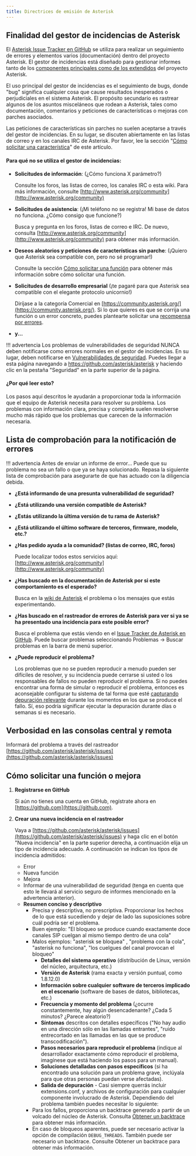 ```yaml
---
title: Directrices de emisión de Asterisk
---
```


Finalidad del gestor de incidencias de Asterisk
--------------------------------------------------

El [Asterisk Issue Tracker en GitHub](https://github.com/asterisk/asterisk/issues) se utiliza para realizar un seguimiento de errores y elementos varios (documentación) dentro del proyecto Asterisk. El gestor de incidencias está diseñado para gestionar informes tanto de los [componentes principales como de los extendidos](4.Estados_de_soporte_del_modulo_Asterisk.md) del proyecto Asterisk.

El uso principal del gestor de incidencias es el seguimiento de bugs, donde "bug" significa cualquier cosa que cause resultados inesperados o perjudiciales en el sistema Asterisk. El propósito secundario es rastrear algunos de los asuntos misceláneos que rodean a Asterisk, tales como documentación, comentarios y peticiones de características o mejoras con parches asociados.

Las peticiones de características sin parches no suelen aceptarse a través del gestor de incidencias. En su lugar, se discuten abiertamente en las listas de correo y en los canales IRC de Asterisk. Por favor, lee la sección "[Cómo solicitar una característica](3.Directrices_de_emision_de_asterisk.md)" de este artículo.

#### Para qué no se utiliza el gestor de incidencias:
* **Solicitudes de información**: (¿Cómo funciona X parámetro?)

    Consulte los foros, las listas de correo, los canales IRC o esta wiki. Para más información, consulte [http://www.asterisk.org/community](http://www.asterisk.org/community)

* **Solicitudes de asistencia**: (¡Mi teléfono no se registra! Mi base de datos no funciona. ¿Cómo consigo que funcione?)

    Busca y pregunta en los foros, listas de correo e IRC. De nuevo, consulta [http://www.asterisk.org/community](http://www.asterisk.org/community) para obtener más información.

* **Deseos aleatorios y peticiones de características sin parche**: (¡Quiero que Asterisk sea compatible con, pero no sé programar!)

    Consulte la sección [Cómo solicitar una función](#cómo-solicitar-una-función-o-mejora) para obtener más información sobre cómo solicitar una función.

* **Solicitudes de desarrollo empresarial** (¡te pagaré para que Asterisk sea compatible con el elegante protocolo unicornio!)

    Diríjase a la categoría Comercial en [https://community.asterisk.org/](https://community.asterisk.org/). Si lo que quieres es que se corrija una función o un error concreto, puedes plantearte solicitar una [recompensa por errores](../8.Desarrollo/1.Asterisk_Bug_Bounties.md).

* **y...**

!!! advertencia 
    Los problemas de vulnerabilidades de seguridad NUNCA deben notificarse como errores normales en el gestor de incidencias. En su lugar, deben notificarse en [Vulnerabilidades de seguridad](https://github.com/asterisk/asterisk/security/advisories/new). Puedes llegar a esta página navegando a https://github.com/asterisk/asterisk y haciendo clic en la pestaña "Seguridad" en la parte superior de la página.

      
[//]: # (fin-advertencia)

#### ¿Por qué leer esto?
Los pasos aquí descritos le ayudarán a proporcionar toda la información que el equipo de Asterisk necesita para resolver su problema. Los problemas con información clara, precisa y completa suelen resolverse mucho más rápido que los problemas que carecen de la información necesaria.

Lista de comprobación para la notificación de errores
-----------------------------------------------------


!!! advertencia
    Antes de enviar un informe de error... Puede que su problema no sea un fallo o que ya se haya solucionado. Repasa la siguiente lista de comprobación para asegurarte de que has actuado con la diligencia debida.

      
[//]: # (fin-advertencia)

* **¿Está informando de una presunta vulnerabilidad de seguridad?**
* **¿Está utilizando una versión compatible de Asterisk?**
* **¿Estás utilizando la última versión de tu rama de Asterisk?**
* **¿Está utilizando el último software de terceros, firmware, modelo, etc.?**
* **¿Has pedido ayuda a la comunidad? (listas de correo, IRC, foros)**
    
    Puede localizar todos estos servicios aquí: [http://www.asterisk.org/community](http://www.asterisk.org/community)

* **¿Has buscado en la documentación de Asterisk por si este comportamiento es el esperado?**

    Busca en la [wiki de Asterisk](../index.md) el problema o los mensajes que estás experimentando.

* **¿Has buscado en el rastreador de errores de Asterisk para ver si ya se ha presentado una incidencia para este posible error?**

    Busca el problema que estás viendo en el [Issue Tracker de Asterisk en GitHub](https://github.com/asterisk/asterisk/issues). Puede buscar problemas seleccionando Problemas -> Buscar problemas en la barra de menú superior.

* **¿Puede reproducir el problema?**

    Los problemas que no se pueden reproducir a menudo pueden ser difíciles de resolver, y su incidencia puede cerrarse si usted o los responsables de fallos no pueden reproducir el problema. Si no puedes encontrar una forma de simular o reproducir el problema, entonces es aconsejable configurar tu sistema de tal forma que esté [capturando depuración relevante]() durante los momentos en los que se produce el fallo. Sí, eso podría significar ejecutar la depuración durante días o semanas si es necesario.


Verbosidad en las consolas central y remota
-------------------------------------------
Informará del problema a través del rastreador [https://github.com/asterisk/asterisk/issues](https://github.com/asterisk/asterisk/issues)


Cómo solicitar una función o mejora
------------------------

1. **Registrarse en GitHub**
   
    Si aún no tienes una cuenta en GitHub, regístrate ahora en [https://github.com](https://github.com).

2. **Crear una nueva incidencia en el rastreador**

    Vaya a [https://github.com/asterisk/asterisk/issues](https://github.com/asterisk/asterisk/issues) y haga clic en el botón "Nueva incidencia" en la parte superior derecha, a continuación elija un tipo de incidencia adecuado. A continuación se indican los tipos de incidencia admitidos:

    * Error
    * Nueva función
    * Mejora
    * Informar de una vulnerabilidad de seguridad (tenga en cuenta que esto le llevará al servicio seguro de informes mencionado en la advertencia anterior).
    * **Resumen conciso y descriptivo**
        * Precisa y descriptiva, no prescriptiva. Proporcionar los hechos de lo que está sucediendo y dejar de lado las suposiciones sobre cuál podría ser el problema.
        * Buen ejemplo: "El bloqueo se produce cuando exactamente doce canales SIP cuelgan al mismo tiempo dentro de una cola"
        * Malos ejemplos: "asterisk se bloquea" , "problema con la cola", "asterisk no funciona", "los cuelgues del canal provocan el bloqueo"
            * **Detalles del sistema operativo** (distribución de Linux, versión del núcleo, arquitectura, etc.)
            * **Versión de Asterisk** (rama exacta y versión puntual, como 1.8.12.0)
            * **Información sobre cualquier software de terceros implicado en el escenario** (software de bases de datos, bibliotecas, etc.)
            * **Frecuencia y momento del problema** (¿ocurre constantemente, hay algún desencadenante? ¿Cada 5 minutos? ¿Parece aleatorio?)
            * **Síntomas** descritos con detalles específicos ("No hay audio en una dirección sólo en las llamadas entrantes", "ruido entrecortado en las llamadas en las que se produce transcodificación").
            * **Pasos necesarios para reproducir el problema** (indique al desarrollador exactamente cómo reproducir el problema, imagínese que está haciendo los pasos para un manual).
            * **Soluciones detalladas con pasos específicos** (si ha encontrado una solución para un problema grave, inclúyala para que otras personas puedan verse afectadas).
            * **Salida de depuración** - Casi siempre querrás incluir extensions.conf, y archivos de configuración para cualquier componente involucrado de Asterisk. Dependiendo del problema también puedes necesitar lo siguiente:
        * Para los fallos, proporciona un backtrace generado a partir de un volcado del núcleo de Asterisk. Consulta [Obtener un backtrace](../8.Desarrollo/8.Depuracion/3.Obtener_un_rastreo.md) para obtener más información.
        * En caso de bloqueos aparentes, puede ser necesario activar la opción de compilación `DEBUG_THREADS`. También puede ser necesario un backtrace. Consulte Obtener un backtrace para obtener más información.






